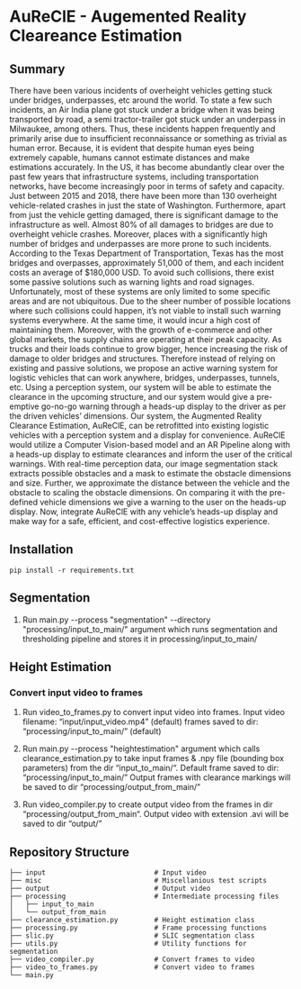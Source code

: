 # AuReClE - Augemented Reality Cleareance Estimation
## Summary
There have been various incidents of overheight vehicles getting stuck under bridges, underpasses, etc around the world. To state a few such incidents, an Air India plane got stuck  under a bridge when it was being transported by road, a semi tractor-trailer got stuck under an underpass in Milwaukee, among others. Thus, these incidents happen frequently and primarily arise due to insufficient reconnaissance or something as trivial as human error. Because, it is evident that despite human eyes being extremely capable, humans cannot estimate distances and make estimations accurately.
In the US, it has become abundantly clear over the past few years that infrastructure systems, including transportation networks, have become increasingly poor in terms of safety and capacity. Just between 2015 and 2018, there have been more than 130 overheight vehicle-related crashes in just the state of Washington. Furthermore, apart from just the vehicle getting damaged, there is significant damage to the infrastructure as well. Almost 80% of all damages to bridges are due to overheight vehicle crashes. Moreover, places with a significantly high number of bridges and underpasses are more prone to such incidents. According to the Texas Department of Transportation, Texas has the most bridges and overpasses, approximately 51,000 of them, and each incident costs an average of $180,000 USD.
To avoid such collisions, there exist some passive solutions such as warning lights and road signages. Unfortunately, most of these systems are only limited to some specific areas and are not ubiquitous. Due to the sheer number of possible locations where such collisions could happen, it’s not viable to install such warning systems everywhere. At the same time, it would incur a high cost of maintaining them. Moreover, with the growth of e-commerce and other global markets, the supply chains are operating at their peak capacity. As trucks and their loads continue to grow bigger, hence increasing the risk of damage to older bridges and structures.
Therefore instead of relying on existing and passive solutions, we propose an active warning system for logistic vehicles that can work anywhere, bridges, underpasses, tunnels, etc. Using a perception system, our system will be able to estimate the clearance in the upcoming structure, and our system would give a pre-emptive go-no-go warning through a heads-up display to the driver as per the driven vehicles’ dimensions. Our system, the Augmented Reality Clearance Estimation, AuReClE, can be retrofitted into existing logistic vehicles with a perception system and a display for convenience.
AuReClE would utilize a Computer Vision-based model and an AR Pipeline along with a heads-up display to estimate clearances and inform the user of the critical warnings. With real-time perception data, our image segmentation stack extracts possible obstacles and a mask to estimate the obstacle dimensions and size. Further, we approximate the distance between the vehicle and the obstacle to scaling the obstacle dimensions. On comparing it with the pre-defined vehicle dimensions we give a warning to the user on the heads-up display. Now, integrate AuReClE with any vehicle’s heads-up display and make way for a safe, efficient, and cost-effective logistics experience.

## Installation
```
pip install -r requirements.txt
```
## Segmentation
1. Run main.py --process "segmentation" --directory "processing/input_to_main/" argument which runs segmentation and thresholding pipeline and stores it in processing/input_to_main/   


## Height Estimation
### Convert input video to frames

1. Run video_to_frames.py to convert input video into frames. 
Input video filename: “input/input_video.mp4” (default)
frames saved to dir: “processing/input_to_main/” (default)

2. Run main.py --process "heightestimation" argument which calls clearance_estimation.py to take input frames & .npy file (bounding box parameters) from the dir “input_to_main/“.
Default frame saved to dir: “processing/input_to_main/” 
Output frames with clearance markings will be saved to dir “processing/output_from_main/”

3. Run video_compiler.py to create output video from the frames in dir “processing/output_from_main“. Output video with extension .avi will be saved to dir “output/”

## Repository Structure
```
├── input                           # Input video
├── misc                            # Miscellanious test scripts
├── output                          # Output video
├── processing                      # Intermediate processing files
│   ├── input_to_main
│   └── output_from_main
├── clearance_estimation.py         # Height estimation class                     
├── processing.py                   # Frame processing functions
├── slic.py                         # SLIC segmentation class
├── utils.py                        # Utility functions for segmentation
├── video_compiler.py               # Convert frames to video
├── video_to_frames.py              # Convert video to frames
└── main.py     
```    


